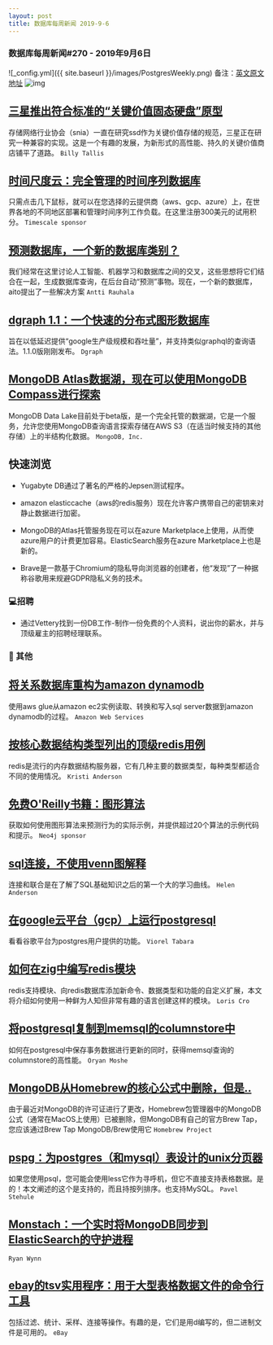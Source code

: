 ```yaml
---
layout: post
title: 数据库每周新闻 2019-9-6
---
```

### 数据库每周新闻#270 - 2019年9月6日
![_config.yml]({{ site.baseurl }}/images/PostgresWeekly.png)
备注：[英文原文地址](https://dbweekly.com/issues/270)
![img](https://res.cloudinary.com/cpress/image/upload/w_1280,e_sharpen:60/bgkvgy6izno15kaxuxyl.jpg)


## [三星推出符合标准的“关键价值固态硬盘”原型](https://dbweekly.com/link/69591/web)
存储网络行业协会（snia）一直在研究ssd作为关键价值存储的规范，三星正在研究一种兼容的实现。这是一个有趣的发展，为新形式的高性能、持久的关键价值商店铺平了道路。
`Billy Tallis`


## [时间尺度云：完全管理的时间序列数据库](https://dbweekly.com/link/69593/web)
只需点击几下鼠标，就可以在您选择的云提供商（aws、gcp、azure）上，在世界各地的不同地区部署和管理时间序列工作负载。在这里注册300美元的试用积分。
`Timescale sponsor`


## [预测数据库，一个新的数据库类别？](https://dbweekly.com/link/69595/web)
我们经常在这里讨论人工智能、机器学习和数据库之间的交叉，这些思想将它们结合在一起，生成数据库查询，在后台自动“预测”事物。现在，一个新的数据库，aito提出了一些解决方案
`Antti Rauhala`


## [dgraph 1.1：一个快速的分布式图形数据库](https://dbweekly.com/link/69597/web)
旨在以低延迟提供“google生产级规模和吞吐量”，并支持类似graphql的查询语法。1.1.0版刚刚发布。
`Dgraph`


## [MongoDB Atlas数据湖，现在可以使用MongoDB Compass进行探索](https://dbweekly.com/link/69599/web)
MongoDB Data Lake目前处于beta版，是一个完全托管的数据湖，它是一个服务，允许您使用MongoDB查询语言探索存储在AWS S3（在适当时候支持的其他存储）上的半结构化数据。
`MongoDB, Inc.`
## 快速浏览


- Yugabyte DB通过了著名的严格的Jepsen测试程序。


- amazon elasticcache（aws的redis服务）现在允许客户携带自己的密钥来对静止数据进行加密。


- MongoDB的Atlas托管服务现在可以在azure Marketplace上使用，从而使azure用户的计费更加容易。ElasticSearch服务在azure Marketplace上也是新的。


- Brave是一款基于Chromium的隐私导向浏览器的创建者，他“发现”了一种据称谷歌用来规避GDPR隐私义务的技术。
### 💻招聘


- 通过Vettery找到一份DB工作-制作一份免费的个人资料，说出你的薪水，并与顶级雇主的招聘经理联系。
### 📒 其他


## [将关系数据库重构为amazon dynamodb](https://dbweekly.com/link/69607/web)
使用aws glue从amazon ec2实例读取、转换和写入sql server数据到amazon dynamodb的过程。
`Amazon Web Services`


## [按核心数据结构类型列出的顶级redis用例](https://dbweekly.com/link/69608/web)
redis是流行的内存数据结构服务器，它有几种主要的数据类型，每种类型都适合不同的使用情况。
`Kristi Anderson`


## [免费O'Reilly书籍：图形算法](https://dbweekly.com/link/69609/web)
获取如何使用图形算法来预测行为的实际示例，并提供超过20个算法的示例代码和提示。
`Neo4j sponsor`


## [sql连接，不使用venn图解释](https://dbweekly.com/link/69610/web)
连接和联合是在了解了SQL基础知识之后的第一个大的学习曲线。
`Helen Anderson`


## [在google云平台（gcp）上运行postgresql](https://dbweekly.com/link/69611/web)
看看谷歌平台为postgres用户提供的功能。
`Viorel Tabara`


## [如何在zig中编写redis模块](https://dbweekly.com/link/69612/web)
redis支持模块、向redis数据库添加新命令、数据类型和功能的自定义扩展，本文将介绍如何使用一种鲜为人知但非常有趣的语言创建这样的模块。
`Loris Cro`


## [将postgresql复制到memsql的columnstore中](https://dbweekly.com/link/69613/web)
如何在postgresql中保存事务数据进行更新的同时，获得memsql查询的columnstore的高性能。
`Oryan Moshe`


## [MongoDB从Homebrew的核心公式中删除，但是..](https://dbweekly.com/link/69614/web)
由于最近对MongoDB的许可证进行了更改，Homebrew包管理器中的MongoDB公式（通常在MacOS上使用）已被删除，但MongoDB有自己的官方Brew Tap，您应该通过Brew Tap MongoDB/Brew使用它
`Homebrew Project`


## [pspg：为postgres（和mysql）表设计的unix分页器](https://dbweekly.com/link/69617/web)
如果您使用psql，您可能会使用less它作为寻呼机，但它不直接支持表格数据。是的！本文阐述的这个是支持的，而且持按列排序。也支持MySQL。
`Pavel Stehule`


## [Monstach：一个实时将MongoDB同步到ElasticSearch的守护进程](https://dbweekly.com/link/69619/web)
`Ryan Wynn`


## [ebay的tsv实用程序：用于大型表格数据文件的命令行工具](https://dbweekly.com/link/69620/web)
包括过滤、统计、采样、连接等操作。有趣的是，它们是用d编写的，但二进制文件是可用的。
`eBay`

